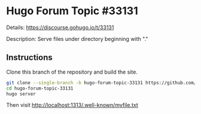# Hugo Forum Topic #33131

Details: <https://discourse.gohugo.io/t/33131>

Description: Serve files under directory beginning with "."

## Instructions

Clone this branch of the repository and build the site.

```bash
git clone --single-branch -b hugo-forum-topic-33131 https://github.com/jmooring/hugo-testing hugo-forum-topic-33131
cd hugo-forum-topic-33131
hugo server
```

Then visit <http://localhost:1313/.well-known/myfile.txt>
